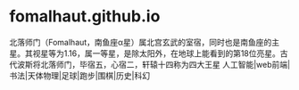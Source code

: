 # fomalhaut.github.io
北落师门（Fomalhaut，南鱼座α星）属北宫玄武的室宿，同时也是南鱼座的主星。其视星等为1.16，属一等星，是除太阳外，在地球上能看到的第18位亮星。古代波斯将北落师门，毕宿五，心宿二，轩辕十四称为四大王星
人工智能|web前端|书法|天体物理|足球|跑步|围棋|历史|科幻
